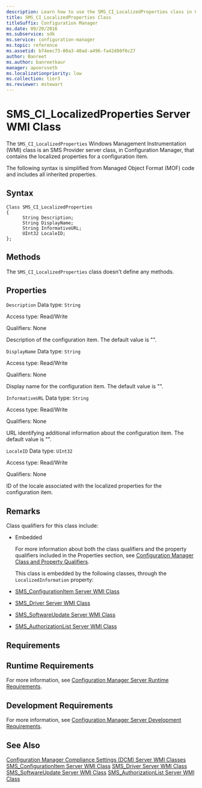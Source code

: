 ```yaml
---
description: Learn how to use the SMS_CI_LocalizedProperties class in Configuration Manager that contains the localized properties for a configuration item.
title: SMS_CI_LocalizedProperties Class
titleSuffix: Configuration Manager
ms.date: 09/20/2016
ms.subservice: sdk
ms.service: configuration-manager
ms.topic: reference
ms.assetid: b74eec73-00a3-40ad-a496-fa42d80f0c27
author: Banreet
ms.author: banreetkaur
manager: apoorvseth
ms.localizationpriority: low
ms.collection: tier3
ms.reviewer: mstewart
---
```

# SMS_CI_LocalizedProperties Server WMI Class
The `SMS_CI_LocalizedProperties` Windows Management Instrumentation (WMI) class is an SMS Provider server class, in Configuration Manager, that contains the localized properties for a configuration item.

 The following syntax is simplified from Managed Object Format (MOF) code and includes all inherited properties.

## Syntax

```
Class SMS_CI_LocalizedProperties
{
      String Description;
      String DisplayName;
      String InformativeURL;
      UInt32 LocaleID;
};
```

## Methods
 The `SMS_CI_LocalizedProperties` class doesn't define any methods.

## Properties
 `Description`
 Data type: `String`

 Access type: Read/Write

 Qualifiers: None

 Description of the configuration item. The default value is "".

 `DisplayName`
 Data type: `String`

 Access type: Read/Write

 Qualifiers: None

 Display name for the configuration item. The default value is "".

 `InformativeURL`
 Data type: `String`

 Access type: Read/Write

 Qualifiers: None

 URL identifying additional information about the configuration item. The default value is "".

 `LocaleID`
 Data type: `UInt32`

 Access type: Read/Write

 Qualifiers: None

 ID of the locale associated with the localized properties for the configuration item.

## Remarks
 Class qualifiers for this class include:

- Embedded

  For more information about both the class qualifiers and the property qualifiers included in the Properties section, see [Configuration Manager Class and Property Qualifiers](../../../develop/reference/misc/class-and-property-qualifiers.md).

  This class is embedded by the following classes, through the `LocalizedInformation` property:

- [SMS_ConfigurationItem Server WMI Class](../../../develop/reference/compliance/sms_configurationitem-server-wmi-class.md)

- [SMS_Driver Server WMI Class](../../../develop/reference/osd/sms_driver-server-wmi-class.md)

- [SMS_SoftwareUpdate Server WMI Class](../../../develop/reference/sum/sms_softwareupdate-server-wmi-class.md)

- [SMS_AuthorizationList Server WMI Class](../../../develop/reference/sum/sms_authorizationlist-server-wmi-class.md)

## Requirements

## Runtime Requirements
 For more information, see [Configuration Manager Server Runtime Requirements](../../../develop/core/reqs/server-runtime-requirements.md).

## Development Requirements
 For more information, see [Configuration Manager Server Development Requirements](../../../develop/core/reqs/server-development-requirements.md).

## See Also
 [Configuration Manager Compliance Settings (DCM) Server WMI Classes](../../../develop/reference/compliance/compliance-settings-dcm-server-wmi-classes.md)
 [SMS_ConfigurationItem Server WMI Class](../../../develop/reference/compliance/sms_configurationitem-server-wmi-class.md)
 [SMS_Driver Server WMI Class](../../../develop/reference/osd/sms_driver-server-wmi-class.md)
 [SMS_SoftwareUpdate Server WMI Class](../../../develop/reference/sum/sms_softwareupdate-server-wmi-class.md)
 [SMS_AuthorizationList Server WMI Class](../../../develop/reference/sum/sms_authorizationlist-server-wmi-class.md)
